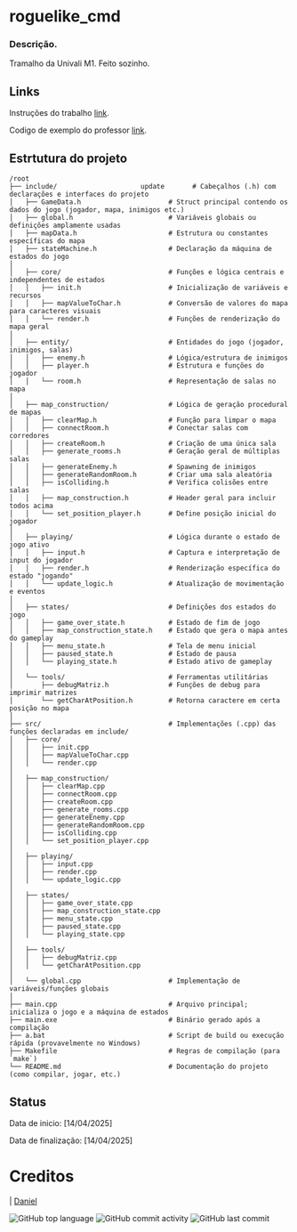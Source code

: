 # roguelike_cmd


### Descrição.

Tramalho da Univali M1.
Feito sozinho.

## Links

Instruções do trabalho [link](https://onedrive.live.com/?redeem=aHR0cHM6Ly8xZHJ2Lm1zL2IvYy8xYmIzM2I2ZDE1MGRiOTBiL0VRVnV6cEU1TG5OSnUyZkJCa3JRRTNjQnp5a25GWllRVVJtd0ZWcU9vdW5EbFE%5FZT1CQ1ZBZjc&cid=1BB33B6D150DB90B&id=1BB33B6D150DB90B%21s91ce6e052e394973bb67c1064ad01377&parId=1BB33B6D150DB90B%2141466&o=OneUp).

Codigo de exemplo do professor [link](https://github.com/alexrese/roguelike).

## Estrtutura do projeto

```
/root
├── include/                     update       # Cabeçalhos (.h) com declarações e interfaces do projeto
│   ├── GameData.h                      # Struct principal contendo os dados do jogo (jogador, mapa, inimigos etc.)
│   ├── global.h                        # Variáveis globais ou definições amplamente usadas
│   ├── mapData.h                       # Estrutura ou constantes específicas do mapa
│   ├── stateMachine.h                  # Declaração da máquina de estados do jogo
│
│   ├── core/                           # Funções e lógica centrais e independentes de estados
│   │   ├── init.h                      # Inicialização de variáveis e recursos
│   │   ├── mapValueToChar.h            # Conversão de valores do mapa para caracteres visuais
│   │   └── render.h                    # Funções de renderização do mapa geral
│
│   ├── entity/                         # Entidades do jogo (jogador, inimigos, salas)
│   │   ├── enemy.h                     # Lógica/estrutura de inimigos
│   │   ├── player.h                    # Estrutura e funções do jogador
│   │   └── room.h                      # Representação de salas no mapa
│
│   ├── map_construction/               # Lógica de geração procedural de mapas
│   │   ├── clearMap.h                  # Função para limpar o mapa
│   │   ├── connectRoom.h               # Conectar salas com corredores
│   │   ├── createRoom.h                # Criação de uma única sala
│   │   ├── generate_rooms.h            # Geração geral de múltiplas salas
│   │   ├── generateEnemy.h             # Spawning de inimigos
│   │   ├── generateRandomRoom.h        # Criar uma sala aleatória
│   │   ├── isColliding.h               # Verifica colisões entre salas
│   │   ├── map_construction.h          # Header geral para incluir todos acima
│   │   └── set_position_player.h       # Define posição inicial do jogador
│
│   ├── playing/                        # Lógica durante o estado de jogo ativo
│   │   ├── input.h                     # Captura e interpretação de input do jogador
│   │   ├── render.h                    # Renderização específica do estado "jogando"
│   │   └── update_logic.h              # Atualização de movimentação e eventos
│
│   ├── states/                         # Definições dos estados do jogo
│   │   ├── game_over_state.h           # Estado de fim de jogo
│   │   ├── map_construction_state.h    # Estado que gera o mapa antes do gameplay
│   │   ├── menu_state.h                # Tela de menu inicial
│   │   ├── paused_state.h              # Estado de pausa
│   │   └── playing_state.h             # Estado ativo de gameplay
│
│   └── tools/                          # Ferramentas utilitárias
│       ├── debugMatriz.h               # Funções de debug para imprimir matrizes
│       └── getCharAtPosition.h         # Retorna caractere em certa posição no mapa
│
├── src/                                # Implementações (.cpp) das funções declaradas em include/
│   ├── core/
│   │   ├── init.cpp
│   │   ├── mapValueToChar.cpp
│   │   └── render.cpp
│
│   ├── map_construction/
│   │   ├── clearMap.cpp
│   │   ├── connectRoom.cpp
│   │   ├── createRoom.cpp
│   │   ├── generate_rooms.cpp
│   │   ├── generateEnemy.cpp
│   │   ├── generateRandomRoom.cpp
│   │   ├── isColliding.cpp
│   │   └── set_position_player.cpp
│
│   ├── playing/
│   │   ├── input.cpp
│   │   ├── render.cpp
│   │   └── update_logic.cpp
│
│   ├── states/
│   │   ├── game_over_state.cpp
│   │   ├── map_construction_state.cpp
│   │   ├── menu_state.cpp
│   │   ├── paused_state.cpp
│   │   └── playing_state.cpp
│
│   ├── tools/
│   │   ├── debugMatriz.cpp
│   │   └── getCharAtPosition.cpp
│
│   └── global.cpp                      # Implementação de variáveis/funções globais
│
├── main.cpp                            # Arquivo principal; inicializa o jogo e a máquina de estados
├── main.exe                            # Binário gerado após a compilação
├── a.bat                               # Script de build ou execução rápida (provavelmente no Windows)
├── Makefile                            # Regras de compilação (para `make`)
└── README.md                           # Documentação do projeto (como compilar, jogar, etc.)
```

## Status

Data de inicio: [14/04/2025]

Data de finalização: [14/04/2025]

# Creditos

| [Daniel](https://github.com/FishingDonut/)

![GitHub top language](https://img.shields.io/github/languages/top/FishingDonut/roguelike_cmd)
![GitHub commit activity](https://img.shields.io/github/commit-activity/t/FishingDonut/roguelike_cmd)
![GitHub last commit](https://img.shields.io/github/last-commit/FishingDonut/roguelike_cmd)